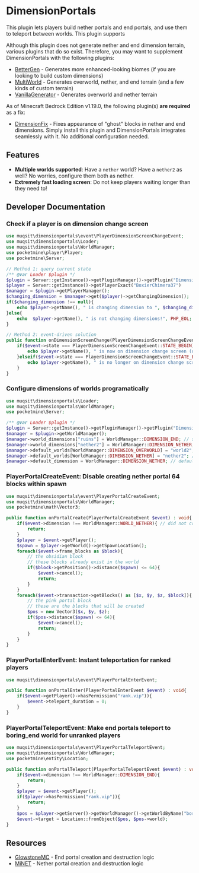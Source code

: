 # DimensionPortals
This plugin lets players build nether portals and end portals, and use them to teleport between worlds. This plugin supports 

Although this plugin does not generate nether and end dimension terrain, various plugins that do so exist.
Therefore, you may want to supplement DimensionPortals with the following plugins:
- [BetterGen](https://github.com/Ad5001/BetterGen) - Generates more enhanced-looking biomes (if you are looking to build custom dimensions)
- [MultiWorld](https://github.com/CzechPMDevs/MultiWorld) - Generates overworld, nether, and end terrain (and a few kinds of custom terrain)
- [VanillaGenerator](https://github.com/Muqsit/VanillaGenerator) - Generates overworld and nether terrain

As of Minecraft Bedrock Edition v1.19.0, the following plugin(s) **are required** as a fix:
- [DimensionFix](https://github.com/Muqsit/DimensionFix) - Fixes appearance of "ghost" blocks in nether and end dimensions. Simply install this plugin and DimensionPortals integrates seamlessly with it. No additional configuration needed.

## Features
- **Multiple worlds supported**: Have a `nether` world? Have a `nether2` as well? No worries, configure them both as nether.
- **Extremely fast loading screen**: Do not keep players waiting longer than they need to!

## Developer Documentation

### Check if a player is on dimension change screen
```php
use muqsit\dimensionportals\event\PlayerDimensionScreenChangeEvent;
use muqsit\dimensionportals\Loader;
use muqsit\dimensionportals\WorldManager;
use pocketmine\player\Player;
use pocketmine\Server;

// Method 1: query current state
/** @var Loader $plugin */
$plugin = Server::getInstance()->getPluginManager()->getPlugin("DimensionPortals");
$player = Server::getInstance()->getPlayerExact("BoxierChimera37")
$manager = $plugin->getPlayerManager();
$changing_dimension = $manager->get($player)->getChangingDimension();
if($changing_dimension !== null){
	echo $player->getName(), " is changing dimension to ", $changing_dimension, "!", PHP_EOL;
}else{
	echo  $player->getName(), " is not changing dimensions!", PHP_EOL;
}

// Method 2: event-driven solution
public function onDimensionScreenChange(PlayerDimensionScreenChangeEvent $event) : void{
	if($event->state === PlayerDimensionScreenChangeEvent::STATE_BEGIN){
		echo $player->getName(), " is now on dimension change screen (dimension=", $event->dimension, ")", PHP_EOL;
	}elseif($event->state === PlayerDimensionScreenChangeEvent::STATE_END){
		echo $player->getName(), " is no longer on dimension change screen (dimension=", $event->dimension, ")", PHP_EOL;
	}
}
```

### Configure dimensions of worlds programatically
```php
use muqsit\dimensionportals\Loader;
use muqsit\dimensionportals\WorldManager;
use pocketmine\Server;

/** @var Loader $plugin */
$plugin = Server::getInstance()->getPluginManager()->getPlugin("DimensionPortals");
$manager = $plugin->getWorldManager();
$manager->world_dimensions["ruins"] = WorldManager::DIMENSION_END; // set dimension of 'ruins' world to end
$manager->world_dimensions["nether2"] = WorldManager::DIMENSION_NETHER;
$manager->default_worlds[WorldManager::DIMENSION_OVERWORLD] = "world2"; // portals tp players back to this world
$manager->default_worlds[WorldManager::DIMENSION_NETHER] = "nether2"; // nether portal tps to this world
$manager->default_dimension = WorldManager::DIMENSION_NETHER; // default dimension of the server is nether
```

### PlayerPortalCreateEvent: Disable creating nether portal 64 blocks within spawn
```php
use muqsit\dimensionportals\event\PlayerPortalCreateEvent;
use muqsit\dimensionportals\WorldManager;
use pocketmine\math\Vector3;

public function onPortalCreate(PlayerPortalCreateEvent $event) : void{
	if($event->dimension !== WorldManager::WORLD_NETHER){ // did not create nether portal
		return;
	}
	$player = $event->getPlayer();
	$spawn = $player->getWorld()->getSpawnLocation();
	foreach($event->frame_blocks as $block){
		// the obsidian block
		// these blocks already exist in the world
		if($block->getPosition()->distance($spawn) <= 64){
			$event->cancel();
			return;
		}
	}
	foreach($event->transaction->getBlocks() as [$x, $y, $z, $block]){
		// the pink portal block
		// these are the blocks that will be created
		$pos = new Vector3($x, $y, $z);
		if($pos->distance($spawn) <= 64){
			$event->cancel();
			return;
		}
	}
}
```

### PlayerPortalEnterEvent: Instant teleportation for ranked players
```php
use muqsit\dimensionportals\event\PlayerPortalEnterEvent;

public function onPortalEnter(PlayerPortalEnterEvent $event) : void{
	if($event->getPlayer()->hasPermission("rank.vip")){
		$event->teleport_duration = 0;
	}
}
```

### PlayerPortalTeleportEvent: Make end portals teleport to boring_end world for unranked players
```php
use muqsit\dimensionportals\event\PlayerPortalTeleportEvent;
use muqsit\dimensionportals\WorldManager;
use pocketmine\entity\Location;

public function onPortalTeleport(PlayerPortalTeleportEvent $event) : void{
	if($event->dimension !== WorldManager::DIMENSION_END){
		return;
	}
	$player = $event->getPlayer();
	if($player->hasPermission("rank.vip")){
		return;
	}
	$pos = $player->getServer()->getWorldManager()->getWorldByName("boring_end")->getSpawnLocation();
	$event->target = Location::fromObject($pos, $pos->world);
}
```

## Resources
- [GlowstoneMC](https://github.com/GlowstoneMC/Glowstone) - End portal creation and destruction logic
- [MiNET](https://github.com/NiclasOlofsson/MiNET) - Nether portal creation and destruction logic